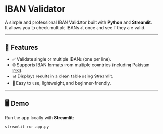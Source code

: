 #  IBAN Validator

A simple and professional IBAN Validator built with **Python** and **Streamlit**.  
It allows you to check multiple IBANs at once and see if they are valid.

---

## 🚀 Features
- ✅ Validate single or multiple IBANs (one per line).  
- 🌐 Supports IBAN formats from multiple countries (including Pakistan 🇵🇰).  
- 📊 Displays results in a clean table using Streamlit.  
- 🔑 Easy to use, lightweight, and beginner-friendly.

---

## 🖥️ Demo
Run the app locally with **Streamlit**:

```bash
streamlit run app.py
